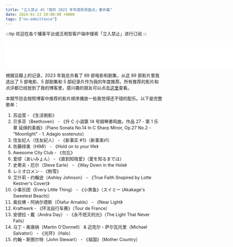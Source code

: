 ```yaml
---
title: "立入禁止 #1「我的 2023 年年度影视盘点」番外篇"
date: 2024-01-23 20:00:00 +0800
tags: ["no-admittance"]
---
```


:::tip
欢迎在各个播客平台或泛用型客户端中搜索「立入禁止」进行订阅
:::

<div className="podcast-player">
  <iframe frameborder="no" border="0" marginwidth="0" marginheight="0" width="800" height="86" src="//music.163.com/outchain/player?type=3&id=2536510753&auto=0&height=66"></iframe>
</div>

根据豆瓣上的记录，2023 年我总共看了 89 部电影和剧集，从这 89 部影片里我选出了 5 部电影、5 部剧集和 5 部纪录片作为我的年度推荐。所有推荐的影片和点评都已经放到了我的博客里，感兴趣的朋友可以点击[这里](/blog/2024/01/09/my-annual-movie-and-tv-roundup-for-2023)查看。

本期节目会按照博客中推荐的影片顺序播放一些我觉得还不错的配乐。以下是完整歌单：

1. 苏运莹 - 《生活倒影》
2. 贝多芬（Beethoven） - 《升 C 小调第 14 号钢琴奏鸣曲，作品 27 - 第 1 乐章 延绵的柔板》（Piano Sonata No.14 In C Sharp Minor, Op.27 No.2 - "Moonlight" - 1. Adagio sostenuto）
3. 住友纪人（住友紀人） - 《新事实 #1》（新事実♯1）
4. 佐藤绯美（HIMI） - 《Hold on to your life》
5. Awesome City Club - 《勿忘》
6. 爱缪（あいみょん） - 《直到知晓爱》（愛を知るまでは）
7. 史蒂夫・厄尔（Steve Earle） - 《Way Down in the Hole》
8. レミオロメン - 《粉雪》
9. 艾什莉・约翰逊（Ashley Johnson） - 《True Faith (Inspired by Lotte Kestner's Cover)》
10. 小事乐团（Every Little Thing） - 《小黑鱼》（スイミー (Akakage's Sweetest Beach)）
11. 奥拉佛・阿纳尔德斯（Ólafur Arnalds） - 《Near Light》
12. Kraftwerk - 《环法自行车赛》（Tour de France）
13. 安德拉・戴（Andra Day） - 《永不熄灭的光》（The Light That Never Fails）
14. 马丁・奥唐纳（Martin O'Donnell） & 迈克尔・萨尔瓦托里（Michael Salvatori） - 《光环》（Halo）
15. 约翰・斯图尔特（John Stewart） - 《祖国》（Mother Country）
